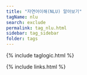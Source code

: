 ```yaml
---
title: "자연어이해(NLU) 알아보기"
tagName: nlu
search: exclude
permalink: tag_nlu.html
sidebar: tag_sidebar
folder: tags
---
```

{% include taglogic.html %}

{% include links.html %}
